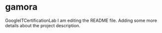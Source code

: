 # gamora
GoogleITCertificationLab
I am editing the README file. Adding some more details about the project description.
